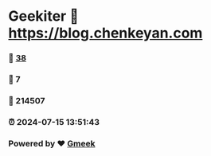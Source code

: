 # Geekiter :link: https://blog.chenkeyan.com 
### :page_facing_up: [38](https://blog.chenkeyan.com/tag.html) 
### :speech_balloon: 7 
### :hibiscus: 214507 
### :alarm_clock: 2024-07-15 13:51:43 
### Powered by :heart: [Gmeek](https://github.com/Meekdai/Gmeek)
